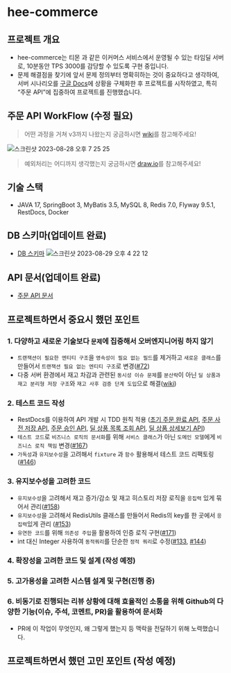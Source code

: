 # hee-commerce
## 프로젝트 개요
- hee-commerce는 티몬 과 같은 이커머스 서비스에서 운영될 수 있는 타임딜 서버로, 10분동안 TPS 3000를 감당할 수 있도록 구현 중입니다. 
- 문제 해결점을 찾기에 앞서 문제 정의부터 명확히하는 것이 중요하다고 생각하여, 서버 시나리오를 [구글 Docs](https://docs.google.com/document/d/1JlKVZVZQwWjxF3bbVW5a4K3YmnfC6gYYoMHhAn5JKLs/edit)에 상황을 구체화한 후 프로젝트를 시작하였고, 특히 “주문 API”에 집중하여 프로젝트를 진행했습니다.

## 주문 API WorkFlow (수정 필요)
> 어떤 과정을 거쳐 v3까지 나왔는지 궁금하시면 [wiki](https://github.com/f-lab-edu/hee-commerce/wiki/%EC%A3%BC%EB%AC%B8-API-%EB%A1%9C%EC%A7%81)를 참고해주세요!

![스크린샷 2023-08-28 오후 7 25 25](https://github.com/f-lab-edu/hee-commerce/assets/60481383/03facf90-9175-4e27-a7eb-ebecfd6be993)

> 예외처리는 어디까지 생각했는지 궁금하시면 [draw.io](https://app.diagrams.net/#G12p5UVtXs0pfISlmnFDNGlt4g1ignoKgO#%7B%22pageId%22%3A%22T2qS1Wb9VKf4C0Zg0WWn%22%7D)를 참고해주세요!

## 기술 스택
- JAVA 17, SpringBoot 3, MyBatis 3.5, MySQL 8, Redis 7.0, Flyway 9.5.1, RestDocs, Docker

## DB 스키마(업데이트 완료)
- [DB 스키마](https://dbdiagram.io/d/64ca132402bd1c4a5e1a4066)
![스크린샷 2023-08-29 오후 4 22 12](https://github.com/f-lab-edu/hee-commerce/assets/60481383/7d37cb63-9709-4c70-b7ac-f3740c53ae7e)

## API 문서(업데이트 완료)
- [주문 API 문서](https://darling-sorbet-0583ef.netlify.app/#_%EC%A3%BC%EB%AC%B8)


## 프로젝트하면서 중요시 했던 포인트
### 1. 다양하고 새로운 기술보다 `문제`에 집중해서 오버엔지니어링 하지 않기
- `트랜잭션이 필요한 엔티티 구조`을 `영속성이 필요 없는 필드`를 제거하고 `새로운 클래스`를 만들어서 `트랜잭션 필요 없는 엔티티 구조`로 변경([#72](https://github.com/f-lab-edu/hee-commerce/pull/72)) 
- 다중 서버 환경에서 재고 차감과 관련된 `동시성 이슈 문제`를 `분산락`이 아닌 `딜 상품과 재고 분리형 저장 구조`와 `재고 사후 검증 단계 도입`으로 해결([wiki](https://github.com/f-lab-edu/hee-commerce/wiki/%EC%A3%BC%EB%AC%B8-API-%EB%A1%9C%EC%A7%81))


### 2. 테스트 코드 작성
- RestDocs를 이용하여 API 개발 시 TDD 원칙 적용 ([초기 주문 완료 API](https://github.com/f-lab-edu/hee-commerce/pull/40), [주문 사전 저장 API](https://github.com/f-lab-edu/hee-commerce/pull/98/commits/01af70dcaabeeaef363f0a3bf37d0759e36456cc), [주문 승인 API](https://github.com/f-lab-edu/hee-commerce/commit/66c0e341fe797054d3b8455d4f6e803133ef3cec), [딜 상풍 목록 조회 API](https://github.com/f-lab-edu/hee-commerce/pull/38), [딜 상품 상세보기 API](https://github.com/f-lab-edu/hee-commerce/pull/50))
- `테스트 코드`로 `비즈니스 로직의 문서화`를 위해 `서비스 클래스`가 아닌 `도메인 모델`에게 `비즈니스 로직 책임` 변경([#167](https://github.com/f-lab-edu/hee-commerce/pull/167))
- `가독성`과 `유지보수성`을 고려해서 `fixture` 과 `함수` 활용해서 테스트 코드 리팩토링([#146](https://github.com/f-lab-edu/hee-commerce/pull/146))

### 3. 유지보수성을 고려한 코드
- `유지보수성`을 고려해서 재고 증가/감소 및 재고 히스토리 저장 로직을 `응집력` 있게 묶어서 관리([#158](https://github.com/f-lab-edu/hee-commerce/pull/158))
- `유지보수성`을 고려해서 RedisUtils 클래스를 만들어서  Redis의 key를 한 곳에서 `응집력`있게 관리 ([#153](https://github.com/f-lab-edu/hee-commerce/pull/153))
- `유연한 코드`를 위해 `의존성 주입`을 활용하여 인증 로직 구현([#171](https://github.com/f-lab-edu/hee-commerce/pull/171))
- int 대신 Integer 사용하여 `동적쿼리`를 단순한 `정적 쿼리`로 수정([#133](https://github.com/f-lab-edu/hee-commerce/pull/133), [#144](https://github.com/f-lab-edu/hee-commerce/pull/144))

### 4. 확장성을 고려한 코드 및 설계 (작성 예정) 
### 5. 고가용성을 고려한 시스템 설계 및 구현(진행 중)
### 6. 비동기로 진행되는 리뷰 상황에 대해 효율적인 소통을 위해 Github의 다양한 기능(이슈, 주석, 코멘트, PR)을 활용하여 문서화
- PR에 이 작업이 무엇인지, 왜 그렇게 했는지 등 맥락을 전달하기 위해 노력했습니다.

## 프로젝트하면서 했던 고민 포인트 (작성 예정)


